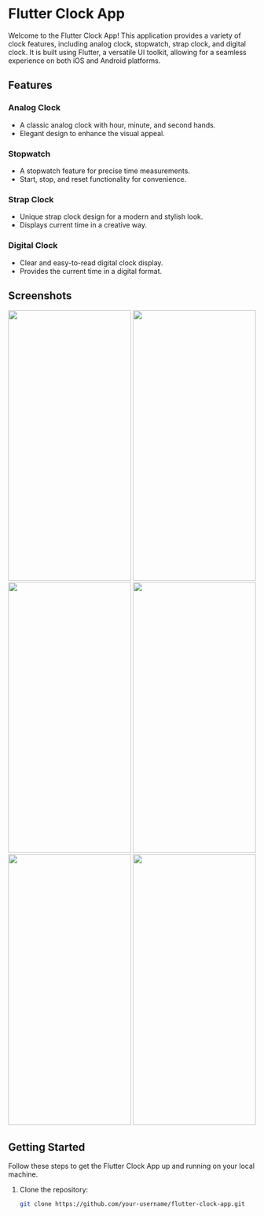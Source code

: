 # Flutter Clock App

Welcome to the Flutter Clock App! This application provides a variety of clock features, including analog clock, stopwatch, strap clock, and digital clock. It is built using Flutter, a versatile UI toolkit, allowing for a seamless experience on both iOS and Android platforms.

## Features

### Analog Clock
- A classic analog clock with hour, minute, and second hands.
- Elegant design to enhance the visual appeal.

### Stopwatch
- A stopwatch feature for precise time measurements.
- Start, stop, and reset functionality for convenience.

### Strap Clock
- Unique strap clock design for a modern and stylish look.
- Displays current time in a creative way.

### Digital Clock
- Clear and easy-to-read digital clock display.
- Provides the current time in a digital format.

## Screenshots

<img src="https://github.com/Aayushi0x9/clock_app/assets/143987694/849a9e98-963f-4ad0-934b-0cc8cc476add" width="250" height="550">
<img src="https://github.com/Aayushi0x9/clock_app/assets/143987694/a311b3c1-e7b4-4ac1-8516-f906fc95f846" width="250" height="550">
<img src="https://github.com/Aayushi0x9/clock_app/assets/143987694/11984f49-faf7-45e3-8d1e-73fbc8346924" width="250" height="550">
<img src="https://github.com/Aayushi0x9/clock_app/assets/143987694/8f777caa-be58-4057-82e1-6cb734d4fd3a" width="250" height="550">
<img src="https://github.com/Aayushi0x9/clock_app/assets/143987694/37b447c4-0b1f-4830-a777-3621e8900386" width="250" height="550">
<img src="https://github.com/Aayushi0x9/clock_app/assets/143987694/e2e3c359-f706-4699-b6a9-193c7e066bbc" width="250" height="550">


## Getting Started

Follow these steps to get the Flutter Clock App up and running on your local machine.

1. Clone the repository:

   ```bash
   git clone https://github.com/your-username/flutter-clock-app.git
